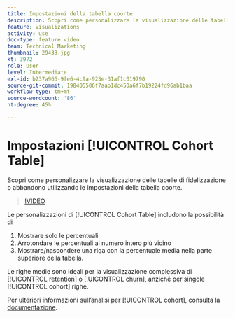 ```yaml
---
title: Impostazioni della tabella coorte
description: Scopri come personalizzare la visualizzazione delle tabelle di fidelizzazione o abbandono utilizzando le impostazioni della tabella coorte.
feature: Visualizations
activity: use
doc-type: feature video
team: Technical Marketing
thumbnail: 29433.jpg
kt: 3972
role: User
level: Intermediate
exl-id: b237a965-9fe6-4c9a-923e-31af1c019790
source-git-commit: 198405506f7aab1dc450a6f7b19224fd96ab1baa
workflow-type: tm+mt
source-wordcount: '86'
ht-degree: 45%

---
```


# Impostazioni [!UICONTROL Cohort Table]

Scopri come personalizzare la visualizzazione delle tabelle di fidelizzazione o abbandono utilizzando le impostazioni della tabella coorte.

>[!VIDEO](https://video.tv.adobe.com/v/3430094/?quality=12&learn=on&captions=ita)

Le personalizzazioni di [!UICONTROL Cohort Table] includono la possibilità di

1. Mostrare solo le percentuali
1. Arrotondare le percentuali al numero intero più vicino
1. Mostrare/nascondere una riga con la percentuale media nella parte superiore della tabella.

Le righe medie sono ideali per la visualizzazione complessiva di [!UICONTROL retention] o [!UICONTROL churn], anziché per singole [!UICONTROL cohort] righe.

Per ulteriori informazioni sull’analisi per [!UICONTROL cohort], consulta la [documentazione](https://experienceleague.adobe.com/docs/analytics/analyze/analysis-workspace/visualizations/cohort-table/t-cohort.html?lang=it).
